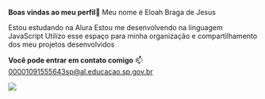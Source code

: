 **Boas vindas ao meu perfil**💙
Meu nome é Eloah Braga de Jesus

Estou estudando na Alura
Estou me desenvolvendo na linguagem JavaScript
Utilizo esse espaço para minha organização e compartilhamento dos meu projetos desenvolvidos

**Você pode entrar em contato comigo** 📫
00001091555643sp@al.educacao.sp.gov.br

![](link)
